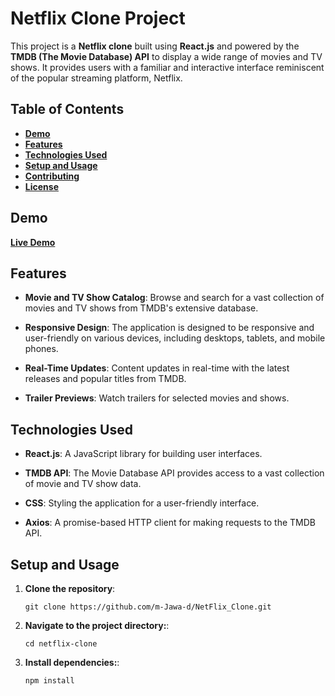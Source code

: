 # **Netflix Clone Project**

This project is a **Netflix clone** built using **React.js** and powered by the **TMDB (The Movie Database) API** to display a wide range of movies and TV shows. It provides users with a familiar and interactive interface reminiscent of the popular streaming platform, Netflix.

## **Table of Contents**
- [**Demo**](#demo)
- [**Features**](#features)
- [**Technologies Used**](#technologies-used)
- [**Setup and Usage**](#setup-and-usage)
- [**Contributing**](#contributing)
- [**License**](#license)

## **Demo**

[**Live Demo**](https://m-jawa-d.github.io/NetFlix_Clone/) <!-- Add your deployed project link here -->


## **Features**

- **Movie and TV Show Catalog**: Browse and search for a vast collection of movies and TV shows from TMDB's extensive database.

- **Responsive Design**: The application is designed to be responsive and user-friendly on various devices, including desktops, tablets, and mobile phones.

- **Real-Time Updates**: Content updates in real-time with the latest releases and popular titles from TMDB.

- **Trailer Previews**: Watch trailers for selected movies and shows.

## **Technologies Used**

- **React.js**: A JavaScript library for building user interfaces.

- **TMDB API**: The Movie Database API provides access to a vast collection of movie and TV show data.

- **CSS**: Styling the application for a user-friendly interface.

- **Axios**: A promise-based HTTP client for making requests to the TMDB API.

## **Setup and Usage**

1. **Clone the repository**:
   ```shell
   git clone https://github.com/m-Jawa-d/NetFlix_Clone.git
2. **Navigate to the project directory:**:
    ```shell
   cd netflix-clone
3. **Install dependencies:**:
    ```shell
    npm install
